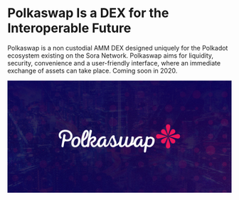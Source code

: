 # Polkaswap Is a DEX for the Interoperable Future
Polkaswap is a non custodial AMM DEX designed uniquely for the Polkadot ecosystem existing on the Sora Network. Polkaswap aims for liquidity, security, convenience and a user-friendly interface, where an immediate exchange of assets can take place. Coming soon in 2020.

![Sample](polkaswap-share-image.jpg)
